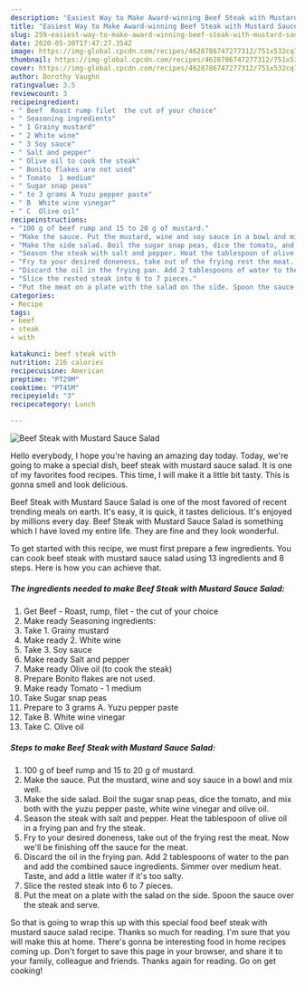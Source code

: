```yaml
---
description: "Easiest Way to Make Award-winning Beef Steak with Mustard Sauce Salad"
title: "Easiest Way to Make Award-winning Beef Steak with Mustard Sauce Salad"
slug: 259-easiest-way-to-make-award-winning-beef-steak-with-mustard-sauce-salad
date: 2020-05-30T17:47:27.354Z
image: https://img-global.cpcdn.com/recipes/4628786747277312/751x532cq70/beef-steak-with-mustard-sauce-salad-recipe-main-photo.jpg
thumbnail: https://img-global.cpcdn.com/recipes/4628786747277312/751x532cq70/beef-steak-with-mustard-sauce-salad-recipe-main-photo.jpg
cover: https://img-global.cpcdn.com/recipes/4628786747277312/751x532cq70/beef-steak-with-mustard-sauce-salad-recipe-main-photo.jpg
author: Dorothy Vaughn
ratingvalue: 3.5
reviewcount: 3
recipeingredient:
- " Beef  Roast rump filet  the cut of your choice"
- " Seasoning ingredients"
- " 1 Grainy mustard"
- " 2 White wine"
- " 3 Soy sauce"
- " Salt and pepper"
- " Olive oil to cook the steak"
- " Bonito flakes are not used"
- " Tomato  1 medium"
- " Sugar snap peas"
- " to 3 grams A Yuzu pepper paste"
- " B  White wine vinegar"
- " C  Olive oil"
recipeinstructions:
- "100 g of beef rump and 15 to 20 g of mustard."
- "Make the sauce. Put the mustard, wine and soy sauce in a bowl and mix well."
- "Make the side salad. Boil the sugar snap peas, dice the tomato, and mix both with the yuzu pepper paste, white wine vinegar and olive oil."
- "Season the steak with salt and pepper. Heat the tablespoon of olive oil in a frying pan and fry the steak."
- "Fry to your desired doneness, take out of the frying rest the meat. Now we&#39;ll be finishing off the sauce for the meat."
- "Discard the oil in the frying pan. Add 2 tablespoons of water to the pan and add the combined sauce ingredients. Simmer over medium heat. Taste, and add a little water if it&#39;s too salty."
- "Slice the rested steak into 6 to 7 pieces."
- "Put the meat on a plate with the salad on the side. Spoon the sauce over the steak and serve."
categories:
- Recipe
tags:
- beef
- steak
- with

katakunci: beef steak with 
nutrition: 216 calories
recipecuisine: American
preptime: "PT29M"
cooktime: "PT45M"
recipeyield: "3"
recipecategory: Lunch

---
```



![Beef Steak with Mustard Sauce Salad](https://img-global.cpcdn.com/recipes/4628786747277312/751x532cq70/beef-steak-with-mustard-sauce-salad-recipe-main-photo.jpg)

Hello everybody, I hope you're having an amazing day today. Today, we're going to make a special dish, beef steak with mustard sauce salad. It is one of my favorites food recipes. This time, I will make it a little bit tasty. This is gonna smell and look delicious.

Beef Steak with Mustard Sauce Salad is one of the most favored of recent trending meals on earth. It's easy, it is quick, it tastes delicious. It's enjoyed by millions every day. Beef Steak with Mustard Sauce Salad is something which I have loved my entire life. They are fine and they look wonderful.




To get started with this recipe, we must first prepare a few ingredients. You can cook beef steak with mustard sauce salad using 13 ingredients and 8 steps. Here is how you can achieve that.

<!--inarticleads1-->

##### The ingredients needed to make Beef Steak with Mustard Sauce Salad:

1. Get  Beef - Roast, rump, filet - the cut of your choice
1. Make ready  Seasoning ingredients:
1. Take  1. Grainy mustard
1. Make ready  2. White wine
1. Take  3. Soy sauce
1. Make ready  Salt and pepper
1. Make ready  Olive oil (to cook the steak)
1. Prepare  Bonito flakes are not used.
1. Make ready  Tomato - 1 medium
1. Take  Sugar snap peas
1. Prepare  to 3 grams A. Yuzu pepper paste
1. Take  B.  White wine vinegar
1. Take  C.  Olive oil




<!--inarticleads2-->

##### Steps to make Beef Steak with Mustard Sauce Salad:

1. 100 g of beef rump and 15 to 20 g of mustard.
1. Make the sauce. Put the mustard, wine and soy sauce in a bowl and mix well.
1. Make the side salad. Boil the sugar snap peas, dice the tomato, and mix both with the yuzu pepper paste, white wine vinegar and olive oil.
1. Season the steak with salt and pepper. Heat the tablespoon of olive oil in a frying pan and fry the steak.
1. Fry to your desired doneness, take out of the frying rest the meat. Now we&#39;ll be finishing off the sauce for the meat.
1. Discard the oil in the frying pan. Add 2 tablespoons of water to the pan and add the combined sauce ingredients. Simmer over medium heat. Taste, and add a little water if it&#39;s too salty.
1. Slice the rested steak into 6 to 7 pieces.
1. Put the meat on a plate with the salad on the side. Spoon the sauce over the steak and serve.




So that is going to wrap this up with this special food beef steak with mustard sauce salad recipe. Thanks so much for reading. I'm sure that you will make this at home. There's gonna be interesting food in home recipes coming up. Don't forget to save this page in your browser, and share it to your family, colleague and friends. Thanks again for reading. Go on get cooking!
